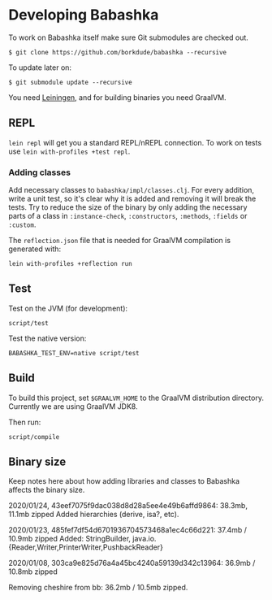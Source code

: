 # Developing Babashka

To work on Babashka itself make sure Git submodules are checked out.

``` shellsession
$ git clone https://github.com/borkdude/babashka --recursive
```

To update later on:

``` shellsession
$ git submodule update --recursive
```

You need [Leiningen](https://leiningen.org/), and for building binaries you need GraalVM.

## REPL

`lein repl` will get you a standard REPL/nREPL connection. To work on tests use `lein with-profiles +test repl`.

### Adding classes

Add necessary classes to `babashka/impl/classes.clj`.  For every addition, write
a unit test, so it's clear why it is added and removing it will break the
tests. Try to reduce the size of the binary by only adding the necessary parts
of a class in `:instance-check`, `:constructors`, `:methods`, `:fields` or
`:custom`.

The `reflection.json` file that is needed for GraalVM compilation is generated
with:

    lein with-profiles +reflection run

## Test

Test on the JVM (for development):

    script/test

Test the native version:

    BABASHKA_TEST_ENV=native script/test

## Build

To build this project, set `$GRAALVM_HOME` to the GraalVM distribution directory. Currently we are using GraalVM JDK8.

Then run:

    script/compile

## Binary size

Keep notes here about how adding libraries and classes to Babashka affects the binary size.

<!-- On macOS: -->

<!-- 2020/01/08, ..., 38.7mb / 11.3mb zipped -->
<!-- Added: `clojure.data.xml`. Growth: 1.8mb / ... -->

2020/01/24, 43eef7075f9dac038d8d28a5ee4e49b6affd9864: 38.3mb, 11.1mb zipped
Added hierarchies (derive, isa?, etc).

2020/01/23, 485fef7df54d6701936704573468a1ec4c66d221: 37.4mb / 10.9mb zipped
Added: StringBuilder, java.io.{Reader,Writer,PrinterWriter,PushbackReader}

2020/01/08, 303ca9e825d76a4a45bc4240a59139d342c13964: 36.9mb / 10.8mb zipped

Removing cheshire from bb: 36.2mb / 10.5mb zipped.
